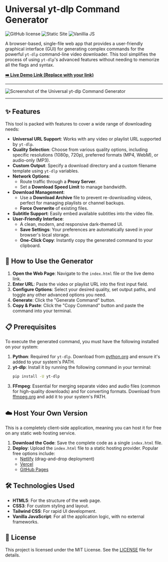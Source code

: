 # Universal yt-dlp Command Generator

![GitHub license](https://img.shields.io/badge/license-MIT-blue.svg)
![Static Site](https://img.shields.io/badge/site-static-green.svg)
![Vanillia JS](https://img.shields.io/badge/tech-Vanilla_JS-yellow.svg)

A browser-based, single-file web app that provides a user-friendly graphical interface (GUI) for generating complex commands for the powerful `yt-dlp` command-line video downloader. This tool simplifies the process of using `yt-dlp`'s advanced features without needing to memorize all the flags and syntax.

**[➡️ Live Demo Link (Replace with your link)](#)**

---

<!-- Add a screenshot of your application here -->
![Screenshot of the Universal yt-dlp Command Generator](https://i.imgur.com/your-screenshot.png) 

---

## ✨ Features

This tool is packed with features to cover a wide range of downloading needs:

- **Universal URL Support**: Works with any video or playlist URL supported by `yt-dlp`.
- **Quality Selection**: Choose from various quality options, including specific resolutions (1080p, 720p), preferred formats (MP4, WebM), or audio-only (MP3).
- **Custom Output**: Specify a download directory and a custom filename template using `yt-dlp` variables.
- **Network Options**:
    - Route traffic through a **Proxy Server**.
    - Set a **Download Speed Limit** to manage bandwidth.
- **Download Management**:
    - Use a **Download Archive** file to prevent re-downloading videos, perfect for managing playlists or channel backups.
    - **Force Overwrite** of existing files.
- **Subtitle Support**: Easily embed available subtitles into the video file.
- **User-Friendly Interface**:
    - A clean, modern, and responsive dark-themed UI.
    - **Save Settings**: Your preferences are automatically saved in your browser's local storage.
    - **One-Click Copy**: Instantly copy the generated command to your clipboard.

## 🚀 How to Use the Generator

1.  **Open the Web Page**: Navigate to the `index.html` file or the live demo link.
2.  **Enter URL**: Paste the video or playlist URL into the first input field.
3.  **Configure Options**: Select your desired quality, set output paths, and toggle any other advanced options you need.
4.  **Generate**: Click the "Generate Command" button.
5.  **Copy & Paste**: Click the "Copy Command" button and paste the command into your terminal.

## 📋 Prerequisites

To execute the generated command, you must have the following installed on your system:

1.  **Python**: Required for `yt-dlp`. Download from [python.org](https://www.python.org/downloads/) and ensure it's added to your system's PATH.
2.  **yt-dlp**: Install it by running the following command in your terminal:
    ```sh
    pip install -U yt-dlp
    ```
3.  **FFmpeg**: Essential for merging separate video and audio files (common for high-quality downloads) and for converting formats. Download from [ffmpeg.org](https://ffmpeg.org/download.html) and add it to your system's PATH.

## ☁️ Host Your Own Version

This is a completely client-side application, meaning you can host it for free on any static web hosting service.

1.  **Download the Code**: Save the complete code as a single `index.html` file.
2.  **Deploy**: Upload the `index.html` file to a static hosting provider. Popular free options include:
    - [Netlify](https://www.netlify.com/) (drag-and-drop deployment)
    - [Vercel](https://vercel.com/)
    - [GitHub Pages](https://pages.github.com/)

## 🛠️ Technologies Used

- **HTML5**: For the structure of the web page.
- **CSS3**: For custom styling and layout.
- **Tailwind CSS**: For rapid UI development.
- **Vanilla JavaScript**: For all the application logic, with no external frameworks.

## 📄 License

This project is licensed under the MIT License. See the [LICENSE](LICENSE) file for details.
